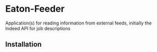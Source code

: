 # Eaton-Feeder
Application(s) for reading information from external feeds, initially the Indeed API for job descriptions
## Installation

